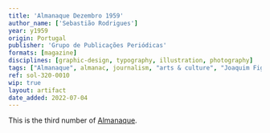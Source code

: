 ```yaml
---
title: 'Almanaque Dezembro 1959'
author_name: ['Sebastião Rodrigues']
year: y1959
origin: Portugal
publisher: 'Grupo de Publicações Periódicas'
formats: [magazine]
disciplines: [graphic-design, typography, illustration, photography]
tags: ["Almanaque", almanac, journalism, "arts & culture", "Joaquim Figueiredo Magalhães"]
ref: sol-320-0010
wip: true
layout: artifact
date_added: 2022-07-04
---
```

<p>This is the third number of <a class="text-cat-link publisher" href="/tags/almanaque/">Almanaque</a>.</p>
